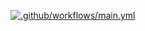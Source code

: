 [![.github/workflows/main.yml](https://github.com/Asiphenombeleko/settings-bill-expressjs/actions/workflows/main.yml/badge.svg)](https://github.com/Asiphenombeleko/settings-bill-expressjs/actions/workflows/main.yml)
